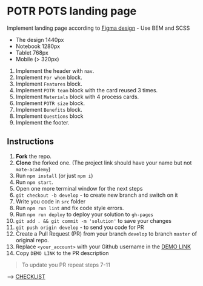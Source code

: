 # POTR POTS landing page

Implement landing page according to [Figma design](https://www.figma.com/file/B4inXKHcMH3ChrTnXEJKS1/POTR-POTS-(Copy)?node-id=0%3A1) - Use BEM and SCSS
- The design 1440px
- Notebook 1280px
- Tablet 768px
- Mobile (> 320px)

1. Implement the header with `nav`.
1. Implement `For whom` block.
1. Implement `Features` block.
1. Implement `POTR team` block with the card reused 3 times.
1. Implement `Materials` block with 4 process cards.
1. Implement `POTR size` block.
1. Implement `Benefits` block.
1. Implement `Questions` block
1. Implement the footer.

## Instructions
1. **Fork** the repo.
2. **Clone** the forked one. (The project link should have your name but not `mate-academy`)
3. Run `npm install` (or just `npm i`)
4. Run `npm start`.
5. Open one more terminal window for the next steps
6. `git checkout -b develop` - to create new branch and switch on it
7. Write you code in `src` folder
8. Run `npm run lint` and fix code style errors.
9. Run `npm run deploy` to deploy your solution to `gh-pages`
10. `git add . && git commit -m 'solution'` to save your changes
11. `git push origin develop` - to send you code for PR
12. Create a Pull Request (PR) from your branch `develop` to branch `master` of original repo.
13. Replace `<your_account>` with your Github username in the
  [DEMO LINK](https://<DarMatt>.github.io/Potr_Pots/)
14. Copy `DEMO LINK` to the PR description

> To update you PR repeat steps 7-11

--> [CHECKLIST](https://github.com/mate-academy/Potr_Pots/blob/master/checklist.md)
